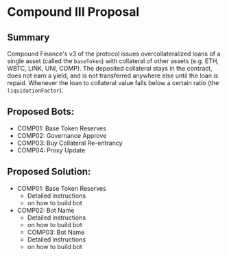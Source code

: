 # Compound III Proposal

## Summary

Compound Finance's v3 of the protocol issues overcollateralized loans of a single asset (called the `baseToken`) with collateral of other assets (e.g. ETH, WBTC, LINK, UNI, COMP). The deposited collateral stays in the contract, does not earn a yield, and is not transferred anywhere else until the loan is repaid. Whenever the loan to collateral value falls below a certain ratio (the `liquidationFactor`). 

## Proposed Bots:
- COMP01: Base Token Reserves
- COMP02: Governance Approve 
- COMP03: Buy Collateral Re-entrancy
- COMP04: Proxy Update

## Proposed Solution:
- COMP01: Base Token Reserves
    - Detailed instructions
    - on how to build bot
- COMP02: Bot Name
    - Detailed instructions
    - on how to build bot
    - COMP03: Bot Name
    - Detailed instructions
    - on how to build bot